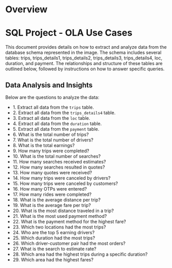 <!DOCTYPE html>
<html lang="en">
<head>
    <meta charset="UTF-8">
    <meta name="viewport" content="width=device-width, initial-scale=1.0">

</head>
<body>
    <h1>Overview</h1>
<h1>SQL Project - OLA Use Cases</h1>
    
This document provides details on how to extract and analyze data from the database schema represented in the image. The schema includes several tables: trips, trips_details1, trips_details2, trips_details3, trips_details4, loc, duration, and payment. The relationships and structure of these tables are outlined below, followed by instructions on how to answer specific queries.
    <div class="container">
        <h2>Data Analysis and Insights</h2>
        <p>Below are the questions to analyze the data:</p>
        <ul>
            <li>1. Extract all data from the <code>trips</code> table.</li>
            <li>2. Extract all data from the <code>trips_details4</code> table.</li>
            <li>3. Extract all data from the <code>loc</code> table.</li>
            <li>4. Extract all data from the <code>duration</code> table.</li>
            <li>5. Extract all data from the <code>payment</code> table.</li>
            <li>6. What is the total number of trips?</li>
            <li>7. What is the total number of drivers?</li>
            <li>8. What is the total earnings?</li>
            <li>9. How many trips were completed?</li>
            <li>10. What is the total number of searches?</li>
            <li>11. How many searches received estimates?</li>
            <li>12. How many searches resulted in quotes?</li>
            <li>13. How many quotes were received?</li>
            <li>14. How many trips were canceled by drivers?</li>
            <li>15. How many trips were canceled by customers?</li>
            <li>16. How many OTPs were entered?</li>
            <li>17. How many rides were completed?</li>
            <li>18. What is the average distance per trip?</li>
            <li>19. What is the average fare per trip?</li>
            <li>20. What is the most distance traveled in a trip?</li>
            <li>21. What is the most used payment method?</li>
            <li>22. What is the payment method for the highest fare?</li>
            <li>23. Which two locations had the most trips?</li>
            <li>24. Who are the top 5 earning drivers?</li>
            <li>25. Which duration had the most trips?</li>
            <li>26. Which driver-customer pair had the most orders?</li>
            <li>27. What is the search to estimate rate?</li>
            <li>28. Which area had the highest trips during a specific duration?</li>
            <li>29. Which area had the highest fares?</li>
        </ul>
    </div>
</body>
</html>
